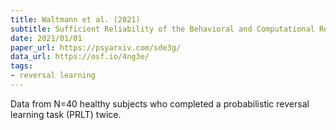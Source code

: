 ```yaml
---
title: Waltmann et al. (2021)
subtitle: Sufficient Reliability of the Behavioral and Computational Read-Outs of a Probabilistic Reversal Learning Task
date: 2021/01/01
paper_url: https://psyarxiv.com/sde3g/
data_url: https://osf.io/4ng3e/
tags:
- reversal learning
---
```


Data from N=40 healthy subjects who completed a probabilistic reversal learning task (PRLT) twice.
